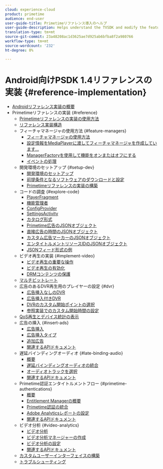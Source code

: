 ```yaml
---
cloud: experience-cloud
product: primetime
audience: end-user
user-guide-title: Primetimeリファレンス導入のヘルプ
user-guide-description: Helps understand the TVSDK and modify the feature managers to customize your personal player.
translation-type: tm+mt
source-git-commit: 23a48208ac1d3625ae7d925ab6bfba8f2a980766
workflow-type: tm+mt
source-wordcount: '232'
ht-degree: 0%

---
```



# Android向けPSDK 1.4リファレンスの実装 {#reference-implementation}

+ [Androidリファレンス実装の概要](home.md)
+ Primetimeリファレンスの実装 {#reference}
   + [Primetimeリファレンスの実装の使用方法](ref-implementation/how-to-use-ref-player.md)
   + [リファレンス実装構造](ref-implementation/ref-player-structure.md)
   + フィーチャマネージャの使用方法 {#feature-managers}
      + [フィーチャマネージャの使用方法](ref-implementation/using-feature-managers/how-to-use-feature-managers.md)
      + [設定情報をMediaPlayerに渡してフィーチャマネージャを作成しています…](ref-implementation/using-feature-managers/creating-feature-managers.md)
      + [ManagerFactoryを使用して機能をオンまたはオフにする](ref-implementation/using-feature-managers/turning-features-on-off.md)
      + [イベントの処理](ref-implementation/using-feature-managers/handling-events.md)
   + 開発環境のセットアップ {#setup-dev}
      + [開発環境のセットアップ](set-up-dev-environment/set-up-dev-environment-overview.md)
      + [前提条件となるソフトウェアのダウンロードと設定](set-up-dev-environment/download-prereqs-android.md)
      + [Primetimeリファレンスの実装の構築](set-up-dev-environment/install-the-ref-player-project.md)
   + コードの調査 {#explore-code}
      + [PlayerFragment](set-up-dev-environment/exploring-code/player-fragment.md)
      + [機能管理者](set-up-dev-environment/exploring-code/about-psdk-feature-managers.md)
      + [ConfigProvider](set-up-dev-environment/exploring-code/config-provider.md)
      + [SettingsActivity](set-up-dev-environment/exploring-code/settings-activity.md)
      + [カタログ形式](set-up-dev-environment/exploring-code/catalog-format.md)
      + [Primetime広告のJSONオブジェクト](set-up-dev-environment/exploring-code/json-pt-ads.md)
      + [直接広告の時間のJSONオブジェクト](set-up-dev-environment/exploring-code/json-direct-ad-breaks.md)
      + [カスタム広告マーカーのJSONオブジェクト](set-up-dev-environment/exploring-code/json-custom-ad-markers.md)
      + [エンタイトルメントリソースIDのJSONオブジェクト](set-up-dev-environment/exploring-code/json-entitlement-resource-id.md)
      + [JSONフィード形式の例](set-up-dev-environment/exploring-code/example-json-feed-format.md)
   + ビデオ再生の実装 {#implement-video}
      + [ビデオ再生の重要な操作](implement-video-playback/video-playback.md)
      + [ビデオ再生の有効化](implement-video-playback/enable-video-playback.md)
      + [DRMコンテンツの保護](implement-video-playback/content-protection.md)
   + [マルチビットレート](implement-video-playback/mbr.md)
   + 広告のあるDVR再生用のプレイヤーの設定 {#dvr}
      + [広告挿入なしのDVR](implement-video-playback/dvr/dvr-without-ad-insertion.md)
      + [広告挿入付きDVR](implement-video-playback/dvr/dvr-with-ad-insertion.md)
      + [DVRのカスタム開始ポイントの選択](implement-video-playback/dvr/dvr-custom-start-point.md)
      + [参照実装でのカスタム開始時間の設定](implement-video-playback/dvr/set-custom-start-time-dvr.md)
   + [QoS再生とデバイス統計の表示](implement-video-playback/qos-statistics.md)
   + 広告の挿入 {#insert-ads}
      + [広告挿入](insert-ads/ad-insertion.md)
      + [広告挿入タイプ](insert-ads/ad-insertion-types.md)
      + [追加広告](insert-ads/add-advertising.md)
      + [関連するAPIドキュメント](insert-ads/aps-callbacks-ad-insertion.md)
   + 遅延バインディングオーディオ {#late-binding-audio}
      + [概要](late-binding-audio/late-binding-audio-overview.md)
      + [遅延バインディングオーディオの統合](late-binding-audio/aa-enable.md)
      + [オーディオトラックを選択](late-binding-audio/select-audio-tracks.md)
      + [関連するAPIドキュメント](late-binding-audio/aa-api-callbacks.md)
   + Primetime認証エンタイトルメントフロー {#primetime-authentications}
      + [概要](paytvpass-entitlement/paytvpass-entitlement-overview.md)
      + [Entitlement Managerの概要](paytvpass-entitlement/entitlement-overvivew.md)
      + [Primetime認証の統合](paytvpass-entitlement/integrate-pass.md)
      + [Adobe Analyticsレポートの設定](paytvpass-entitlement/pass-analytics-setup.md)
      + [関連するAPIドキュメント](paytvpass-entitlement/pass-apis-callbacks.md)
   + ビデオ分析 {#video-analytics}
      + [ビデオ分析](video-analytics/video-analytics-overview.md)
      + [ビデオ分析マネージャーの作成](video-analytics/create-video-analytics-manager.md)
      + [ビデオ分析の設定](video-analytics/configure-video-analytics-manager.md)
      + [関連するAPIドキュメント](video-analytics/va-apis-callbacks.md)
   + [カスタムユーザーインターフェイスの構築](build-custom-ui.md)
   + [トラブルシューティング](troubleshooting.md)
